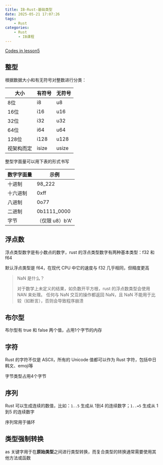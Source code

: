 ```yaml
---
title: IB-Rust-基础类型
date: 2025-05-21 17:07:26
tags:
    - Rust
categories:
    - Rust
      - IB课程
---
```


[Codes in lesson5](https://github.com/Zoella-w/IB-Rust/tree/main/5_data_type)

## 整型

根据数据大小和有无符号对整数进行分类：

| 大小  | 有符号 | 无符号 |
| -- | -- | -- |
| 8位 | i8 | u8 |
| 16位 | i16 | u16 |
| 32位 | i32 | u32 |
| 64位 | i64 | u64 |
| 128位 | i128 | u128 |
| 视架构而定 | isize | usize |

整型字面量可以用下表的形式书写

| 数字字面量  | 示例 |
| -- | -- |
| 十进制 | 98_222 |
| 十六进制 | 0xff |
| 八进制 | 0o77 |
| 二进制 | 0b1111_0000 |
| 字节 | （仅限 u8）b'A' |

## 浮点数

浮点类型数字是有小数点的数字，rust 的浮点类型数字有两种基本类型：f32 和 f64

默认浮点类型是 f64，在现代 CPU 中它的速度与 f32 几乎相同，但精度更高

> NaN 是什么？
>
> 对于数学上未定义的结果，如负数开平方根，rust 的浮点数类型会使用 NAN 来处理。
> 任何与 NaN 交互的操作都返回 NaN，且 NaN 不能用于比较（如断言），否则会导致程序崩溃

## 布尔型

布尔型有 true 和 false 两个值，占用1个字节的内存

## 字符

Rust 的字符不仅是 ASCII，所有的 Unicode 值都可以作为 Rust 字符，包括中日韩文、emoji等

字节类型占用4个字节

## 序列

Rust 可以生成连续的数值，比如：`1..5` 生成从 1到4 的连续数字；`1..=5` 生成从 1到5 的连续数字

序列常用于循环

## 类型强制转换

as 关键字用于在**原始类型**之间进行类型转换，而复合类型的转换通常需要使用其他方法或函数
